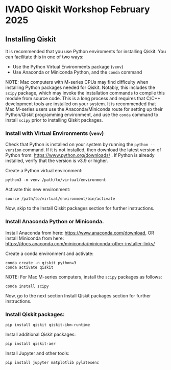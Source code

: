 # IVADO Qiskit Workshop February 2025

## Installing Qiskit

It is recommended that you use Python enviroments for installing Qiskit. You can facilitate this in one of two ways:

- Use the Python Virtual Environments package (```venv```)
- Use Anaconda or Miniconda Python, and the ```conda``` command

NOTE: Mac computers with M-series CPUs may find difficulty when installing Python packages needed for Qiskit. Notably, this includes the ```scipy``` package, which may invoke the installation commands to compile this module from source code. This is a long process and requires that C/C++ development tools are installed on your system. It is recommended that Mac M-series users use the Anaconda/Miniconda route for setting up their Python/Qiskit programming environment, and use the ```conda``` command to install ```scipy``` prior to installing Qiskit packages.

### Install with Virtual Environments (```venv```)

Check that Python is installed on your system by running the ```python --version``` command. If it is not installed, then download the latest version of Python from: https://www.python.org/downloads/ . If Python is already installed, verify that the version is v3.9 or higher.

Create a Python virtual environment:
```
python3 -m venv /path/to/virtual/environment
```

Activate this new environment:
```
source /path/to/virtual/environment/bin/activate
```

Now, skip to the Install Qiskit packages section for further instructions.

### Install Anaconda Python or Miniconda.

Install Anaconda from here: https://www.anaconda.com/download, OR
install Miniconda from here: https://docs.anaconda.com/miniconda/miniconda-other-installer-links/

Create a conda environment and activate:
```
conda create -n qiskit python=3
conda activate qiskit
```

NOTE: For Mac M-series computers, install the ```scipy``` packages as follows:
```
conda install scipy
```

Now, go to the next section Install Qiskit packages section for further instructions.

### Install Qiskit packages:
```
pip install qiskit qiskit-ibm-runtime
```

Install additional Qiskit packages:
```
pip install qiskit-aer 
```

Install Jupyter and other tools:
```
pip install jupyter matplotlib pylatexenc
```
